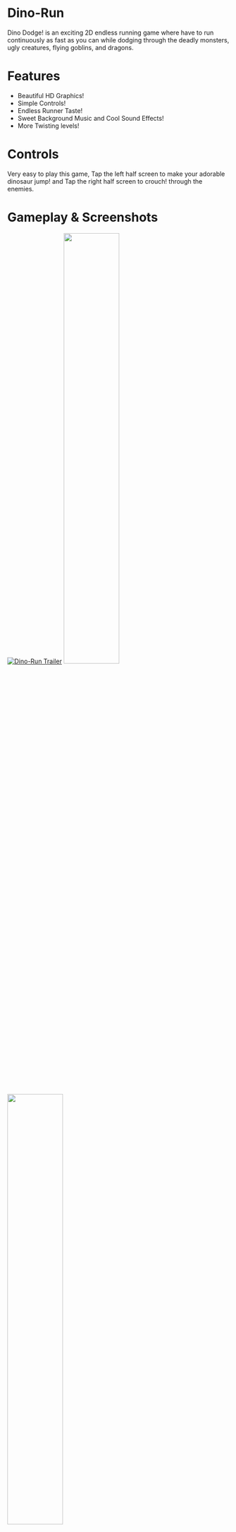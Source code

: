 # Dino-Run
Dino Dodge! is an exciting 2D endless running game where have to run continuously as fast as you can while dodging through the deadly monsters, ugly creatures, flying goblins, and dragons.

# Features
* Beautiful HD Graphics!
* Simple Controls!
* Endless Runner Taste!
* Sweet Background Music and Cool Sound Effects!
* More Twisting levels!

# Controls
Very easy to play this game, Tap the left half screen to make your adorable dinosaur jump! and Tap the right half screen to crouch! through the enemies.
# Gameplay & Screenshots
[![Dino-Run Trailer](https://user-images.githubusercontent.com/17671511/127781284-982ae92d-9763-4336-8988-7b243598fa8e.jpg)](https://youtu.be/zrwx7wKiqDY)
<img src="https://play-lh.googleusercontent.com/-Rx6b_KHBjwPAV2_6DvZT-tm0acOhU0XEYcBcuNz4WqC50TxA2Rr7HilYJRqn3Eo9A=w1920-h1080-rw" height="50%" width="50%" ><img src="https://play-lh.googleusercontent.com/BVqPc3qj0wiyvC_jdX323q737C2v2W3Oh9bLm_GQ_VztXOpIF6wsls3In4deNG0UhA=w1920-h1080-rw" height="50%" width="50%" >
<img src="https://play-lh.googleusercontent.com/xPWF3MXCMj2hj1yNux2f1PmBxwfePZilBg6COyxxzWBgY-X_rGq2hWZb158PUugOTWk=w1920-h1080-rw" height="50%" width="50%" ><img src="https://play-lh.googleusercontent.com/Al-TaUD0V0zLi1qRT5QreF5N6BZ3FKH786wSXZbsXmiQP-vEEWRQB6RN7eT1MdiDSYA=w1920-h1080-rw" height="50%" width="50%" >
<img src="https://play-lh.googleusercontent.com/nDyXk_GcT0H9GYYRyT5_QXiaKToULSdFC9sG3agJi4pRAoy1HHjBRSvEh4_SS9H-YFg=w1920-h1080-rw" height="50%" width="50%" ><img src="https://play-lh.googleusercontent.com/vhXqjgoEjvNd60oqZLZ9CYIMZWeSyPgA3ptVFkU2rV9L9oXHOSCNRe6rk-Pzk7p68obS=w1920-h1080-rw" height="50%" width="50%" >
<img src="https://play-lh.googleusercontent.com/t5wJ3pGde_dxUg19wOb29H9dxaUvDAsbTawU0VEJ4RZHmVzLfPn5PHLz7EWLH-egVQA=w1920-h1080-rw" height="50%" width="50%" ><img src="https://play-lh.googleusercontent.com/Am2uQBDcp3Uw9Uonff0XaRCjEOD5N1R-I6Tw8xOxVeLGO4nIWCqUEoHm4qP28-kZsEo=w1920-h1080-rw" height="50%" width="50%" >

# Download
<a href="https://play.google.com/store/apps/details?id=com.BitForge.DinoDodge"><img src="https://camo.githubusercontent.com/b186460de0a3c0080a61547b3963b85bfa6881c448c105737ddd39731271d447/68747470733a2f2f706c61792e676f6f676c652e636f6d2f696e746c2f656e5f75732f6261646765732f696d616765732f617070732f656e2d706c61792d62616467652e706e67" align="left" height="25%" width="25%" ></a>
